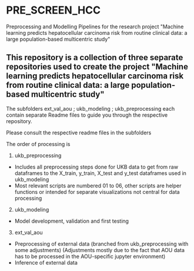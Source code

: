 # PRE_SCREEN_HCC

Preprocessing and Modelling Pipelines for the research project "Machine learning predicts hepatocellular carcinoma risk from routine clinical data: a large population-based multicentric study"

## This repository is a collection of three separate repositories used to create the project "Machine learning predicts hepatocellular carcinoma risk from routine clinical data: a large population-based multicentric study"

The subfolders ext_val_aou ; ukb_modeling ; ukb_preprocessing each contain separate Readme files to guide you through the respective repository.

Please consult the respective readme files in the subfolders

The order of processing is

1. ukb_preprocessing
- Includes all preprocessing steps done for UKB data to get from raw dataframes to the X_train, y_train, X_test and y_test dataframes used in ukb_modeling
- Most relevant scripts are numbered 01 to 06, other scripts are helper functions or intended for separate visualizations not central for data processing


2. ukb_modeling
- Model development, validation and first testing


3. ext_val_aou
- Preprocessing of external data (branched from ukb_preprocessing with some adjustments)
(Adjustments mostly due to the fact that AOU data has to be processed in the AOU-specific jupyter environment)
- Inference of external data
